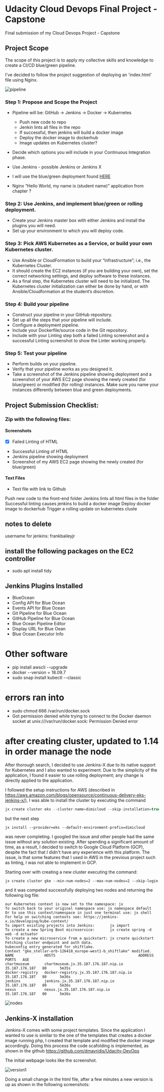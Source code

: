 # Udacity Cloud Devops Final Project - Capstone
Final submission of my Cloud Devops Project - Capstone

## Project Scope

The scope of this project is to apply my collective skills and knowledge to create a CI/CD blue/green pipeline. 

I've decided to follow the project suggestion of deploying an 'index.html' file using Nginx.



![pipeline](images/pipeline.png)

### Step 1: Propose and Scope the Project
- Pipeline will be: GitHub -> Jenkins -> Docker -> Kubernetes
	- Push new code to repo
	- Jenkin lints all files in the repo
	- If successful, then jenkins will build a docker image
	- Deploy the docker image to dockerhub
	- Image updates on Kubernetes cluster?

- Decide which options you will include in your Continuous Integration phase.
- Use Jenkins - possible Jenkins or Jenkins X
- I will use the blue/green deployment found [HERE](https://medium.com/@andresaaap/simple-blue-green-deployment-in-kubernetes-using-minikube-b88907b2e267)
- Nginx “Hello World, my name is (student name)” application from chapter ?

### Step 2: Use Jenkins, and implement blue/green or rolling deployment.
- Create your Jenkins master box with either Jenkins and install the plugins you will need.
- Set up your environment to which you will deploy code.

### Step 3: Pick AWS Kubernetes as a Service, or build your own Kubernetes cluster.
- Use Ansible or CloudFormation to build your “infrastructure”; i.e., the Kubernetes Cluster.
- It should create the EC2 instances (if you are building your own), set the correct networking settings, and deploy software to these instances.
- As a final step, the Kubernetes cluster will need to be initialized. The Kubernetes cluster initialization can either be done by hand, or with Ansible/Cloudformation at the student’s discretion.

### Step 4: Build your pipeline
- Construct your pipeline in your GitHub repository.
- Set up all the steps that your pipeline will include.
- Configure a deployment pipeline.
- Include your Dockerfile/source code in the Git repository.
- Include with your Linting step both a failed Linting screenshot and a successful Linting screenshot to show the Linter working properly.

### Step 5: Test your pipeline
- Perform builds on your pipeline.
- Verify that your pipeline works as you designed it.
- Take a screenshot of the Jenkins pipeline showing deployment and a screenshot of your AWS EC2 page showing the newly created (for blue/green) or modified (for rolling) instances. Make sure you name your instances differently between blue and green deployments.


## Project Submission Checklist:
### Zip with the following files:

#### Screenshots
- [X] Failed Linting of HTML 
- Successful Linting of HTML
- Jenkins pipeline showing deployment 
- Screenshot of my AWS EC2 page showing the newly created (for blue/green)

#### Text Files
- Text file with link to Github 


Push new code to the front-end folder
Jenkins lints all html files in the folder
Successful linting causes jenkins to build a docker image
Deploy docker image to dockerhub
Trigger a rolling update on kubernetes cluste

## notes to delete
username for jenkins: frankbaileyjr

## install the following packages on the EC2 controller
- sudo apt install tidy

## Jenkins Plugins Installed
- BlueOcean
- Config API for Blue Ocean
- Events API for Blue Ocean
- Git Pipeline for Blue Ocean
- GitHub Pipeline for Blue Ocean
- Blue Ocean Pipeline Editor
- Display URL for Blue Oean
- Blue Ocean Executor Info

# Other software
- pip install awscli --upgrade
- docker --version = 18.09.7 
- sudo snap install kubectl --classic

# errors ran into 
- sudo chmod 666 /var/run/docker.sock 
- Got permission denied while trying to connect to the Docker daemon socket at unix:///var/run/docker.sock: Permission Denied error



# after creating cluster, updated to 1.14 in order manage the node































After thorough search, I decided to use Jenkins-X due to its native support for Kubernetes and I also wanted to experiment. Due to the simplicity of the application, I found it easier to use rolling deployment; any change is directly applied to the application. 

I followed the setup instructions for AWS (described in <https://aws.amazon.com/blogs/opensource/continuous-delivery-eks-jenkins-x/>), I was able to install the cluster by executing the command

```javascript
jx create cluster eks --cluster-name=dimicloud --skip-installation=true
```

but the next step

```
jx install --provider=eks --default-environment-prefix=dimicloud
```

was never completing. I googled the issue and other people had the same issue without any solution existing. After spending a significant amount of time, as a result, I decided to switch to Google Cloud Platform (GCP), despite the fact that I didn't have any experience with this platform. The issue, is that some features that I used in AWS in the previous project such as linting, I was not able to implement in GCP. 

Starting over with creating a new cluster executing the command:

```
jx create cluster gke --min-num-nodes=2 --max-num-nodes=2 --skip-login
```

and it was competed successfully deploying two nodes and returning the following log file:

```
our Kubernetes context is now set to the namespace: jx
To switch back to your original namespace use: jx namespace default
Or to use this context/namespace in just one terminal use: jx shell
For help on switching contexts see: https://jenkins-x.io/developing/kube-context/
To import existing projects into Jenkins:       jx import
To create a new Spring Boot microservice:       jx create spring -d web -d actuator
To create a new microservice from a quickstart: jx create quickstart
Fetching cluster endpoint and auth data.
kubeconfig entry generated for shiftlake.
Context "gke_stellar-orb-126418_europe-west1-b_shiftlake" modified.
NAME              HOSTS                                      ADDRESS          PORTS   AGE
chartmuseum       chartmuseum.jx.35.187.176.187.nip.io       35.187.176.187   80      5m35s
docker-registry   docker-registry.jx.35.187.176.187.nip.io   35.187.176.187   80      5m36s
jenkins           jenkins.jx.35.187.176.187.nip.io           35.187.176.187   80      5m36s
nexus             nexus.jx.35.187.176.187.nip.io             35.187.176.187   80      5m36s
```

![nodes](images/nodes.png)



## Jenkins-X installation

Jenkins-X comes with some project templates. Since the application I wanted to use is similar to the one of the templates that creates a docker image running php, I created that template and modified the docker image accordingly. Doing this process the code scafolding is implemented, as shown in the github <https://github.com/dmavridis/Udacity-DevOps>

The initial webpage looks like the screenshot. 

![version1](images/version1.png)

Doing a small change in the html file, after a few minutes a new version is up as shown in the following screenshots:







